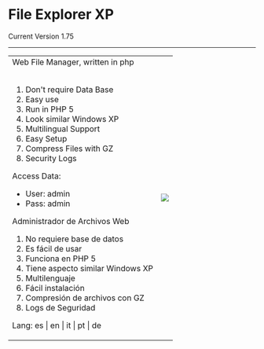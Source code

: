 # File Explorer XP #
Current Version 1.75


---

<table>
<tr>
<td>
Web File Manager, written in php<br>
<br>
<ol><li>Don't require Data Base<br>
</li><li>Easy use<br>
</li><li>Run in PHP 5<br>
</li><li>Look similar Windows XP<br>
</li><li>Multilingual Support<br>
</li><li>Easy Setup<br>
</li><li>Compress Files with GZ<br>
</li><li>Security Logs</li></ol>

Access Data:<br>
<ul><li>User: admin<br>
</li><li>Pass: admin</li></ul>


Administrador de Archivos Web<br>
<ol><li>No requiere base de datos<br>
</li><li>Es fácil de usar<br>
</li><li>Funciona en PHP 5<br>
</li><li>Tiene aspecto similar Windows XP<br>
</li><li>Multilenguaje<br>
</li><li>Fácil instalación<br>
</li><li>Compresión de archivos con GZ<br>
</li><li>Logs de Seguridad</li></ol>


Lang: es | en | it | pt | de<br>
</td>
<td><img src='http://fileexplorerxp.googlecode.com/files/File_explorer_XP_small.gif' /></td>
</tr>
</table>